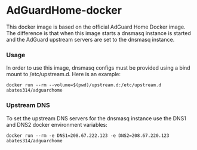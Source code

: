 # AdGuardHome-docker

This docker image is based on the official AdGuard Home Docker image.  The 
difference is that when this image starts a dnsmasq instance is started
and the AdGuard upstream servers are set to the dnsmasq instance.

### Usage

In order to use this image, dnsmasq configs must be provided using a bind mount
to /etc/upstream.d.  Here is an example:

```shell
docker run --rm --volume=$(pwd)/upstream.d:/etc/upstream.d abates314/adguardhome
```

### Upstream DNS

To set the upstream DNS servers for the dnsmasq instance use the DNS1 and DNS2 
docker environment variables:

```
docker run --rm -e DNS1=208.67.222.123 -e DNS2=208.67.220.123 abates314/adguardhome
```
```

